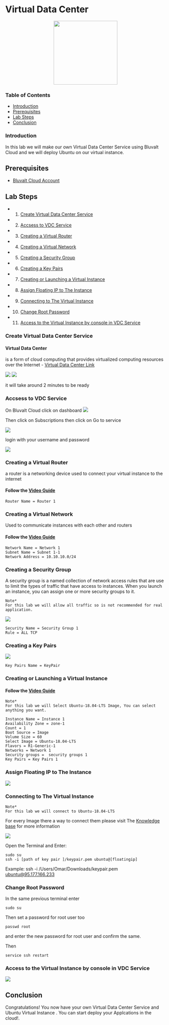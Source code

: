 # Virtual Data Center

 <p align="center">
  <img src='images/vdc.png ' width="200" />
</p>


### Table of Contents
* [Introduction](#introduction)
* [Prerequisites](#prerequisites)
* [Lab Steps](#lab-steps)
* [Conclusion](#conclusion)

### Introduction
In this lab we will make our own Virtual Data Center Service using Bluvalt Cloud and we will deploy Ubuntu on our virtual instance.


## Prerequisites
* [Bluvalt Cloud Account](https://cloud.bluvalt.com/#/register "Bluvalt Cloud")
 

## Lab Steps
* 1. [Create Virtual Data Center Service](#create-virtual-data-center-service)
* 2. [Accsess to VDC Service](#accsess-to-vdc-service)
* 3. [Creating a Virtual Router](#creating-a-virtual-router)
* 4. [Creating a Virtual Network](#creating-a-virtual-network)
* 5. [Creating a Security Group](#creating-a-security-group)
* 6. [Creating a Key Pairs](#creating-a-key-pairs)
* 7. [Creating or Launching a Virtual Instance](#creating-or-launching-a-virtual-instance)
* 8. [Assign Floating IP to The Instance](#assign-floating-ip-to-the-instance)
* 9. [Connecting to The Virtual Instance](#connecting-to-the-virtual-instance)
* 10. [Change Root Password](#change-root-password)
* 11. [Access to the Virtual Instance by console in VDC Service](#access-to-the-virtual-instance-by-console-in-vdc-service)




### Create Virtual Data Center Service
#### Virtual Data Center
 is a form of cloud computing that provides virtualized computing resources over the Internet - [Virtual Data Center Link ](https://cloud.bluvalt.com/#/virtual-data-center/ "Virtual Data Center Link")

![](images/vdc1.gif)
![](images/vdc2.gif)

it will take around 2 minutes to be ready



### Accsess to VDC Service 
On Bluvalt Cloud click on dashboard
![](images/vdc2.png)

Then click on Subscriptions then click on Go to service 

![](images/vdc3.png)

login with your username and password

![](images/vdc3.gif)

### Creating a Virtual Router
a router is a networking device used to connect your virtual instance to the internet 

#### Follow the [Video Guide](https://kb.bluvalt.com/get-started/arabic-video-guides/create-virtual-router/ "Video Guide")

```
Router Name = Router 1
```





### Creating a Virtual Network
Used to communicate instances with each other and routers

#### Follow the [Video Guide](https://kb.bluvalt.com/get-started/english-video-guides/create-virtual-network/ "Video Guide")
```
Network Name = Network 1
Subnet Name = Subnet 1-1
Network Address = 10.10.10.0/24
```




### Creating a Security Group
A security group is a named collection of network access rules that are use to limit the types of traffic that have access to instances. When you launch an instance, you can assign one or more security groups to it. 

```
Note*
For this lab we will allow all traffic so is not recommended for real application.
```
![](images/vdc4.gif)

 ```
 Security Name = Security Group 1
 Rule = ALL TCP
 ```




### Creating a Key Pairs
![](images/vdc5.gif)
```
Key Pairs Name = KeyPair
```




### Creating or Launching a Virtual Instance 
#### Follow the [Video Guide](https://youtu.be/Z7Q5n6i7dHI "Video Guide")

```
Note*
For this lab we will Select Ubuntu-18.04-LTS Image, You can select anything you want.
```

```
Instance Name = Instance 1
Availability Zone = zone-1
Count = 1
Boot Source = Image
Volume Size = 60
Select Image = Ubuntu-18.04-LTS
Flavors = R1-Generic-1
Networks = Network 1
Security groups =  security groups 1
Key Pairs = Key Pairs 1 
```




### Assign Floating IP to The Instance 
![](images/vdc6.gif)




### Connecting to The Virtual Instance  
```
Note*
For this lab we will connect to Ubuntu-18.04-LTS
```
For every Image there a way to connect them please visit The [Knowledge base](https://kb.bluvalt.com/ "Knowledge base") for more information

![](images/vdc7.gif)

Open the Terminal and Enter:
```
sudo su 
ssh -i [path of key pair ]/keypair.pem ubuntu@[floatingip] 
```
Example: ssh -i /Users/Omar/Downloads/keypair.pem ubuntu@95.177.166.233




### Change Root Password
In the same previous terminal enter
```
sudo su 
```
Then set a password for root user too

```
passwd root
```
and enter the new password for root user and confirm the same.

Then
```
service ssh restart  
```




### Access to the Virtual Instance by console in VDC Service
![](images/vdc8.gif)





## Conclusion 
Congratulations! You now have your own Virtual Data Center Service and Ubuntu Virtual Instance . You can start deploy your Applcations in the cloud!.

